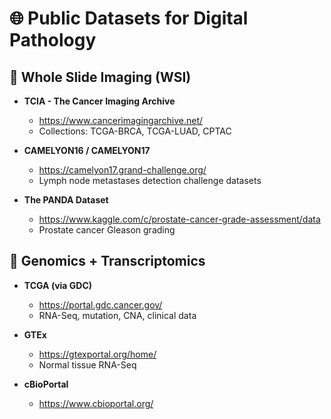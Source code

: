 # 🌐 Public Datasets for Digital Pathology

## 🔬 Whole Slide Imaging (WSI)
- **TCIA - The Cancer Imaging Archive**
  - https://www.cancerimagingarchive.net/
  - Collections: TCGA-BRCA, TCGA-LUAD, CPTAC

- **CAMELYON16 / CAMELYON17**
  - https://camelyon17.grand-challenge.org/
  - Lymph node metastases detection challenge datasets

- **The PANDA Dataset**
  - https://www.kaggle.com/c/prostate-cancer-grade-assessment/data
  - Prostate cancer Gleason grading

## 🧬 Genomics + Transcriptomics
- **TCGA (via GDC)**
  - https://portal.gdc.cancer.gov/
  - RNA-Seq, mutation, CNA, clinical data

- **GTEx**
  - https://gtexportal.org/home/
  - Normal tissue RNA-Seq

- **cBioPortal**
  - https://www.cbioportal.org/

